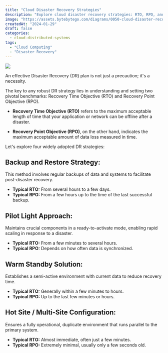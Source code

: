 ```yaml
---
title: "Cloud Disaster Recovery Strategies"
description: "Explore cloud disaster recovery strategies: RTO, RPO, and key approaches."
image: "https://assets.bytebytego.com/diagrams/0050-cloud-disaster-recovery-strategies.png"
createdAt: "2024-01-29"
draft: false
categories:
  - cloud-distributed-systems
tags:
  - "Cloud Computing"
  - "Disaster Recovery"
---
```


![](https://assets.bytebytego.com/diagrams/0050-cloud-disaster-recovery-strategies.png)

An effective Disaster Recovery (DR) plan is not just a precaution; it's a necessity.

The key to any robust DR strategy lies in understanding and setting two pivotal benchmarks: Recovery Time Objective (RTO) and Recovery Point Objective (RPO).

*   **Recovery Time Objective (RTO)** refers to the maximum acceptable length of time that your application or network can be offline after a disaster.

*   **Recovery Point Objective (RPO)**, on the other hand, indicates the maximum acceptable amount of data loss measured in time.

Let's explore four widely adopted DR strategies:

## Backup and Restore Strategy:

This method involves regular backups of data and systems to facilitate post-disaster recovery.

*   **Typical RTO:** From several hours to a few days.
*   **Typical RPO:** From a few hours up to the time of the last successful backup.

## Pilot Light Approach:

Maintains crucial components in a ready-to-activate mode, enabling rapid scaling in response to a disaster.

*   **Typical RTO:** From a few minutes to several hours.
*   **Typical RPO:** Depends on how often data is synchronized.

## Warm Standby Solution:

Establishes a semi-active environment with current data to reduce recovery time.

*   **Typical RTO:** Generally within a few minutes to hours.
*   **Typical RPO:** Up to the last few minutes or hours.

## Hot Site / Multi-Site Configuration:

Ensures a fully operational, duplicate environment that runs parallel to the primary system.

*   **Typical RTO:** Almost immediate, often just a few minutes.
*   **Typical RPO:** Extremely minimal, usually only a few seconds old.
